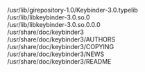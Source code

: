 /usr/lib/girepository-1.0/Keybinder-3.0.typelib  
/usr/lib/libkeybinder-3.0.so.0  
/usr/lib/libkeybinder-3.0.so.0.0.0  
/usr/share/doc/keybinder3  
/usr/share/doc/keybinder3/AUTHORS  
/usr/share/doc/keybinder3/COPYING  
/usr/share/doc/keybinder3/NEWS  
/usr/share/doc/keybinder3/README  
